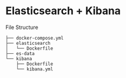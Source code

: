 # Elasticsearch + Kibana

File Structure

```
├── docker-compose.yml
├── elasticsearch
│   └── Dockerfile
├── es-data
└── kibana
    ├── Dockerfile
    └── kibana.yml 
```
